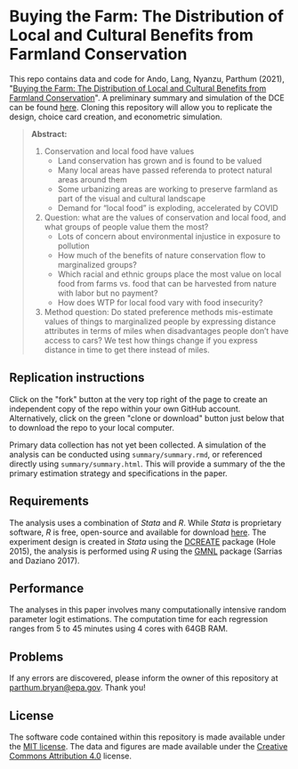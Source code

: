 # Buying the Farm: The Distribution of Local and Cultural Benefits from Farmland Conservation


This repo contains data and code for Ando, Lang, Nyanzu, Parthum (2021), "[Buying the Farm: The Distribution of Local and Cultural Benefits from Farmland Conservation](http://dx.doi.org/)". A preliminary summary and simulation of the DCE can be found [here](https://bryanparthum.github.io/farmland_conservation/summary/summary.html). Cloning this repository will allow you to replicate the design, choice card creation, and econometric simulation.

> **Abstract:** 
>  1.	Conservation and local food have values
>       - Land conservation has grown and is found to be valued
>       -	Many local areas have passed referenda to protect natural areas around them
>       -	Some urbanizing areas are working to preserve farmland as part of the visual and cultural landscape
>       -	Demand for “local food” is exploding, accelerated by COVID
>  2.	Question: what are the values of conservation and local food, and what groups of people value them the most?
>       -	Lots of concern about environmental injustice in exposure to pollution
>       -	How much of the benefits of nature conservation flow to marginalized groups? 
>       -	Which racial and ethnic groups place the most value on local food from farms vs. food that can be harvested from nature with labor but no payment? 
>       -	How does WTP for local food vary with food insecurity?
>  3.	Method question: Do stated preference methods mis-estimate values of things to marginalized people by expressing distance attributes in terms of miles when disadvantages people don’t have access to cars? We test how things change if you express distance in time to get there instead of miles.

## Replication instructions
Click on the "fork" button at the very top right of the page to create an independent copy of the repo within your own GitHub account. Alternatively, click on the green "clone or download" button just below that to download the repo to your local computer. 

Primary data collection has not yet been collected. A simulation of the analysis can be conducted using `summary/summary.rmd`, or referenced directly using `summary/summary.html`. This will provide a summary of the the primary estimation strategy and specifications in the paper.

## Requirements

The analysis uses a combination of *Stata* and *R*. While *Stata* is proprietary software, *R* is free, open-source and available for download [here](https://www.r-project.org/). The experiment design is created in *Stata* using the [DCREATE](https://ideas.repec.org/c/boc/bocode/s458059.html) package (Hole 2015), the analysis is performed using *R* using the [GMNL](https://cran.r-project.org/web/packages/gmnl/gmnl.pdf) package (Sarrias and Daziano 2017). 

## Performance

The analyses in this paper involves many computationally intensive random parameter logit estimations. The computation time for each regression ranges from 5 to 45 minutes using 4 cores with 64GB RAM.

## Problems

If any errors are discovered, please inform the owner of this repository at parthum.bryan@epa.gov. Thank you!

## License

The software code contained within this repository is made available under the [MIT license](http://opensource.org/licenses/mit-license.php). The data and figures are made available under the [Creative Commons Attribution 4.0](https://creativecommons.org/licenses/by/4.0/) license.
